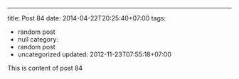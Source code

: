 ---
title: Post 84
date: 2014-04-22T20:25:40+07:00
tags:
  - random post
  - null
category:
  - random post
  - uncategorized
updated: 2012-11-23T07:55:18+07:00

This is content of post 84